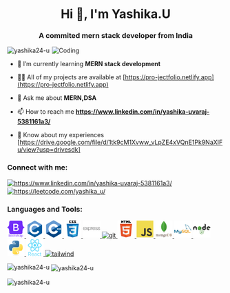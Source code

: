 <h1 align="center">Hi 👋, I'm Yashika.U</h1>
<h3 align="center">A commited mern stack developer from India</h3>
<img align = "right" alt = "Coding" width = "400" src = "https://encrypted-tbn0.gstatic.com/images?q=tbn:ANd9GcSul2xsoMWnHckE4Uw49QeKoB9JDzCL2kJdMA&usqp=CAU">


<p align="left"> <img src="https://komarev.com/ghpvc/?username=yashika24-u&label=Profile%20views&color=0e75b6&style=flat" alt="yashika24-u" /> </p>

- 🌱 I’m currently learning **MERN stack development**

- 👨‍💻 All of my projects are available at [https://pro-jectfolio.netlify.app](https://pro-jectfolio.netlify.app)

- 💬 Ask me about **MERN,DSA**

- 📫 How to reach me **https://www.linkedin.com/in/yashika-uvaraj-5381161a3/**

- 📄 Know about my experiences [https://drive.google.com/file/d/1tk9cM1Xvww_vLpZE4xVQnE1Pk9NaXIFu/view?usp=drivesdk]

<h3 align="left">Connect with me:</h3>
<p align="left">
<a href="https://linkedin.com/in/https://www.linkedin.com/in/yashika-uvaraj-5381161a3/" target="blank"><img align="center" src="https://raw.githubusercontent.com/rahuldkjain/github-profile-readme-generator/master/src/images/icons/Social/linked-in-alt.svg" alt="https://www.linkedin.com/in/yashika-uvaraj-5381161a3/" height="30" width="40" /></a>
<a href="https://www.leetcode.com/https://leetcode.com/yashika_u/" target="blank"><img align="center" src="https://raw.githubusercontent.com/rahuldkjain/github-profile-readme-generator/master/src/images/icons/Social/leet-code.svg" alt="https://leetcode.com/yashika_u/" height="30" width="40" /></a>
</p>

<h3 align="left">Languages and Tools:</h3>
<p align="left"> <a href="https://getbootstrap.com" target="_blank" rel="noreferrer"> <img src="https://raw.githubusercontent.com/devicons/devicon/master/icons/bootstrap/bootstrap-plain-wordmark.svg" alt="bootstrap" width="40" height="40"/> </a> <a href="https://www.cprogramming.com/" target="_blank" rel="noreferrer"> <img src="https://raw.githubusercontent.com/devicons/devicon/master/icons/c/c-original.svg" alt="c" width="40" height="40"/> </a> <a href="https://www.w3schools.com/cpp/" target="_blank" rel="noreferrer"> <img src="https://raw.githubusercontent.com/devicons/devicon/master/icons/cplusplus/cplusplus-original.svg" alt="cplusplus" width="40" height="40"/> </a> <a href="https://www.w3schools.com/css/" target="_blank" rel="noreferrer"> <img src="https://raw.githubusercontent.com/devicons/devicon/master/icons/css3/css3-original-wordmark.svg" alt="css3" width="40" height="40"/> </a> <a href="https://expressjs.com" target="_blank" rel="noreferrer"> <img src="https://raw.githubusercontent.com/devicons/devicon/master/icons/express/express-original-wordmark.svg" alt="express" width="40" height="40"/> </a> <a href="https://git-scm.com/" target="_blank" rel="noreferrer"> <img src="https://www.vectorlogo.zone/logos/git-scm/git-scm-icon.svg" alt="git" width="40" height="40"/> </a> <a href="https://www.w3.org/html/" target="_blank" rel="noreferrer"> <img src="https://raw.githubusercontent.com/devicons/devicon/master/icons/html5/html5-original-wordmark.svg" alt="html5" width="40" height="40"/> </a> <a href="https://developer.mozilla.org/en-US/docs/Web/JavaScript" target="_blank" rel="noreferrer"> <img src="https://raw.githubusercontent.com/devicons/devicon/master/icons/javascript/javascript-original.svg" alt="javascript" width="40" height="40"/> </a> <a href="https://www.mongodb.com/" target="_blank" rel="noreferrer"> <img src="https://raw.githubusercontent.com/devicons/devicon/master/icons/mongodb/mongodb-original-wordmark.svg" alt="mongodb" width="40" height="40"/> </a> <a href="https://www.mysql.com/" target="_blank" rel="noreferrer"> <img src="https://raw.githubusercontent.com/devicons/devicon/master/icons/mysql/mysql-original-wordmark.svg" alt="mysql" width="40" height="40"/> </a> <a href="https://nodejs.org" target="_blank" rel="noreferrer"> <img src="https://raw.githubusercontent.com/devicons/devicon/master/icons/nodejs/nodejs-original-wordmark.svg" alt="nodejs" width="40" height="40"/> </a> <a href="https://www.python.org" target="_blank" rel="noreferrer"> <img src="https://raw.githubusercontent.com/devicons/devicon/master/icons/python/python-original.svg" alt="python" width="40" height="40"/> </a> <a href="https://reactjs.org/" target="_blank" rel="noreferrer"> <img src="https://raw.githubusercontent.com/devicons/devicon/master/icons/react/react-original-wordmark.svg" alt="react" width="40" height="40"/> </a> <a href="https://tailwindcss.com/" target="_blank" rel="noreferrer"> <img src="https://www.vectorlogo.zone/logos/tailwindcss/tailwindcss-icon.svg" alt="tailwind" width="40" height="40"/> </a> </p>

<p><img align="left" src="https://github-readme-stats.vercel.app/api/top-langs?username=yashika24-u&show_icons=true&locale=en&layout=compact" alt="yashika24-u" /></p>

<p>&nbsp;<img align="center" src="https://github-readme-stats.vercel.app/api?username=yashika24-u&show_icons=true&locale=en" alt="yashika24-u" /></p>

<p><img align="center" src="https://github-readme-streak-stats.herokuapp.com/?user=yashika24-u&" alt="yashika24-u" /></p>
